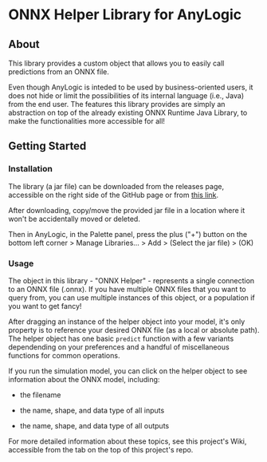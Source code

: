 # ONNX Helper Library for AnyLogic

## About

This library provides a custom object that allows you to easily call predictions from an ONNX file. 

Even though AnyLogic is inteded to be used by business-oriented users, it does not hide or limit the possibilities of its internal language (i.e., Java) from the end user. The features this library provides are simply an abstraction on top of the already existing ONNX Runtime Java Library, to make the functionalities more accessible for all! 

## Getting Started

### Installation

The library (a jar file) can be downloaded from the releases page, accessible on the right side of the GitHub page or from [this link](https://github.com/t-wolfeadam/AnyLogic-ONNX-Helper/releases).

After downloading, copy/move the provided jar file in a location where it won't be accidentally moved or deleted.

Then in AnyLogic, in the Palette panel, press the plus ("+") button on the bottom left corner > Manage Libraries... > Add > (Select the jar file) > (OK)

### Usage

The object in this library - "ONNX Helper" - represents a single connection to an ONNX file (.onnx). If you have multiple ONNX files that you want to query from, you can use multiple instances of this object, or a population if you want to get fancy!

After dragging an instance of the helper object into your model, it's only property is to reference your desired ONNX file (as a local or absolute path). The helper object has one basic `predict` function with a few variants dependending on your preferences and a handful of miscellaneous functions for common operations.

If you run the simulation model, you can click on the helper object to see information about the ONNX model, including:

- the filename

- the name, shape, and data type of all inputs

- the name, shape, and data type of all outputs

For more detailed information about these topics, see this project's Wiki, accessible from the tab on the top of this project's repo.
